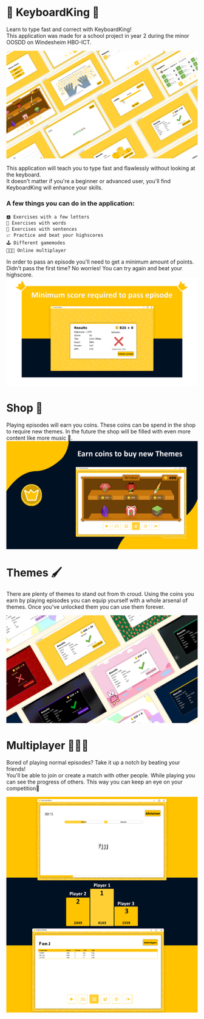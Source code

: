 # 👑 KeyboardKing 👑
Learn to type fast and correct with KeyboardKing!  
This application was made for a school project in year 2 during the minor OOSDD on Windesheim HBO-ICT.

![Screenshots Application](Resources/screen_overview.png)

This application will teach you to type fast and flawlessly without looking at the keyboard.  
It doesn't matter if you're a beginner or advanced user, you'll find KeyboardKing will enhance your skills.

### A few things you can do in the application:

    🅰 Exercises with a few letters
    🧩 Exercises with words
    🧠 Exercises with sentences
    📈 Practice and beat your highscores
    🕹️ Different gamemodes
    🧑‍🤝‍🧑 Online multiplayer

In order to pass an episode you'll need to get a minimum amount of points. Didn't pass the first time? No worries! You can try again and beat your highscore.
![Episode Result Page](Resources/pass_display.png)

# Shop 🛒
Playing episodes will earn you coins. These coins can be spend in the shop to require new themes. In the future the shop will be filled with even more content like more music 🎵.
![Shop Display](Resources/shop_display.gif)

# Themes 🖌️
There are plenty of themes to stand out from th croud. Using the coins you earn by playing episodes you can equip yourself with a whole arsenal of themes. Once you've unlocked them you can use them forever.

![Screenshots Themes](Resources/themes_overview.png)


# Multiplayer 🥇🥈🥉

Bored of playing normal episodes? Take it up a notch by beating your friends!  
You'll be able to join or create a match with other people. While playing you can see the progress of others. This way you can keep an eye on your competition👀

![Multiplayer Display](Resources/multiplayer_display.png)
